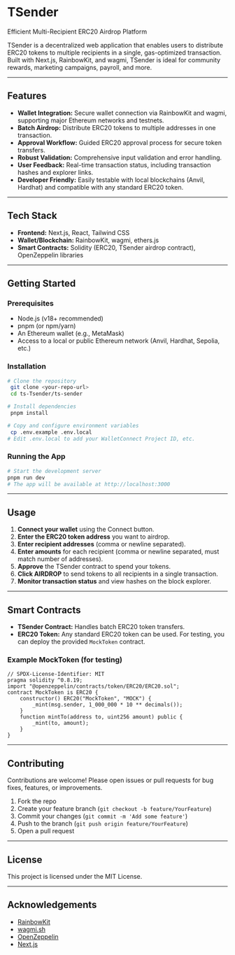 # TSender

Efficient Multi-Recipient ERC20 Airdrop Platform

TSender is a decentralized web application that enables users to distribute ERC20 tokens to multiple recipients in a single, gas-optimized transaction. Built with Next.js, RainbowKit, and wagmi, TSender is ideal for community rewards, marketing campaigns, payroll, and more.

---

## Features

- **Wallet Integration:** Secure wallet connection via RainbowKit and wagmi, supporting major Ethereum networks and testnets.
- **Batch Airdrop:** Distribute ERC20 tokens to multiple addresses in one transaction.
- **Approval Workflow:** Guided ERC20 approval process for secure token transfers.
- **Robust Validation:** Comprehensive input validation and error handling.
- **User Feedback:** Real-time transaction status, including transaction hashes and explorer links.
- **Developer Friendly:** Easily testable with local blockchains (Anvil, Hardhat) and compatible with any standard ERC20 token.

---

## Tech Stack

- **Frontend:** Next.js, React, Tailwind CSS
- **Wallet/Blockchain:** RainbowKit, wagmi, ethers.js
- **Smart Contracts:** Solidity (ERC20, TSender airdrop contract), OpenZeppelin libraries

---

## Getting Started

### Prerequisites
- Node.js (v18+ recommended)
- pnpm (or npm/yarn)
- An Ethereum wallet (e.g., MetaMask)
- Access to a local or public Ethereum network (Anvil, Hardhat, Sepolia, etc.)

### Installation

```bash
# Clone the repository
 git clone <your-repo-url>
 cd ts-Tsender/ts-sender

# Install dependencies
 pnpm install

# Copy and configure environment variables
 cp .env.example .env.local
# Edit .env.local to add your WalletConnect Project ID, etc.
```

### Running the App

```bash
# Start the development server
pnpm run dev
# The app will be available at http://localhost:3000
```

---

## Usage

1. **Connect your wallet** using the Connect button.
2. **Enter the ERC20 token address** you want to airdrop.
3. **Enter recipient addresses** (comma or newline separated).
4. **Enter amounts** for each recipient (comma or newline separated, must match number of addresses).
5. **Approve** the TSender contract to spend your tokens.
6. **Click AIRDROP** to send tokens to all recipients in a single transaction.
7. **Monitor transaction status** and view hashes on the block explorer.

---

## Smart Contracts

- **TSender Contract:** Handles batch ERC20 token transfers.
- **ERC20 Token:** Any standard ERC20 token can be used. For testing, you can deploy the provided `MockToken` contract.

### Example MockToken (for testing)
```solidity
// SPDX-License-Identifier: MIT
pragma solidity ^0.8.19;
import "@openzeppelin/contracts/token/ERC20/ERC20.sol";
contract MockToken is ERC20 {
    constructor() ERC20("MockToken", "MOCK") {
        _mint(msg.sender, 1_000_000 * 10 ** decimals());
    }
    function mintTo(address to, uint256 amount) public {
        _mint(to, amount);
    }
}
```

---

## Contributing

Contributions are welcome! Please open issues or pull requests for bug fixes, features, or improvements.

1. Fork the repo
2. Create your feature branch (`git checkout -b feature/YourFeature`)
3. Commit your changes (`git commit -m 'Add some feature'`)
4. Push to the branch (`git push origin feature/YourFeature`)
5. Open a pull request

---

## License

This project is licensed under the MIT License.

---

## Acknowledgements
- [RainbowKit](https://rainbowkit.com/)
- [wagmi.sh](https://wagmi.sh/)
- [OpenZeppelin](https://openzeppelin.com/)
- [Next.js](https://nextjs.org/)
